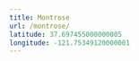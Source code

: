 ```yaml
---
title: Montrose
url: /montrose/
latitude: 37.697455000000005
longitude: -121.75349120000001
---
```

